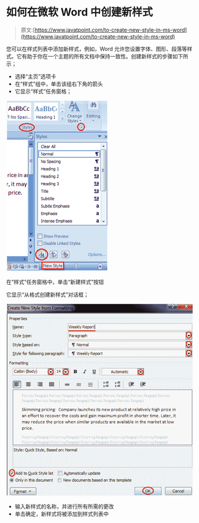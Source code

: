 # 如何在微软 Word 中创建新样式

> 原文:[https://www.javatpoint.com/to-create-new-style-in-ms-word](https://www.javatpoint.com/to-create-new-style-in-ms-word)

您可以在样式列表中添加新样式，例如，Word 允许您设置字体、图形、段落等样式。它有助于你在一个主题的所有文档中保持一致性。创建新样式的步骤如下所示；

*   选择“主页”选项卡
*   在“样式”组中，单击该组右下角的箭头
*   它显示“样式”任务窗格；

![MS Word How to create new style in ms word 1](img/97241374886f9f87ec751914ae974aa1.png)

在“样式”任务窗格中，单击“新建样式”按钮

它显示“从格式创建新样式”对话框；

![MS Word How to create new style in ms word 2](img/7ab6ce9b2bcf39b27424e9dc06e9f86b.png)

*   输入新样式的名称，并进行所有所需的更改
*   单击确定，新样式将被添加到样式列表中